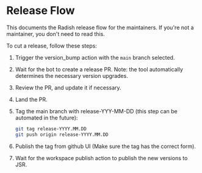 # Release Flow

This documents the Radish release flow for the maintainers. If you're not a maintainer, you don't need to read this.

To cut a release, follow these steps:

1. Trigger the version_bump action with the `main` branch selected.

2. Wait for the bot to create a release PR. Note: the tool automatically determines the necessary version upgrades.

3. Review the PR, and update it if necessary.

4. Land the PR.

5. Tag the main branch with release-YYY-MM-DD (this step can be automated in the future):

    ```sh
    git tag release-YYYY.MM.DD
    git push origin release-YYYY.MM.DD
    ```

6. Publish the tag from github UI (Make sure the tag has the correct form).

7. Wait for the workspace publish action to publish the new versions to JSR.
